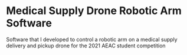 # Medical Supply Drone Robotic Arm Software
Software that I developed to control a robotic arm on a medical supply delivery and pickup drone for the 2021 AEAC student competition

